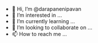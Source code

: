 - 👋 Hi, I’m @darapanenipavan
- 👀 I’m interested in ...
- 🌱 I’m currently learning ...
- 💞️ I’m looking to collaborate on ...
- 📫 How to reach me ...

<!---
darapanenipavan/darapanenipavan is a ✨ special ✨ repository because its `README.md` (this file) appears on your GitHub profile.
You can click the Preview link to take a look at your changes.
--->
